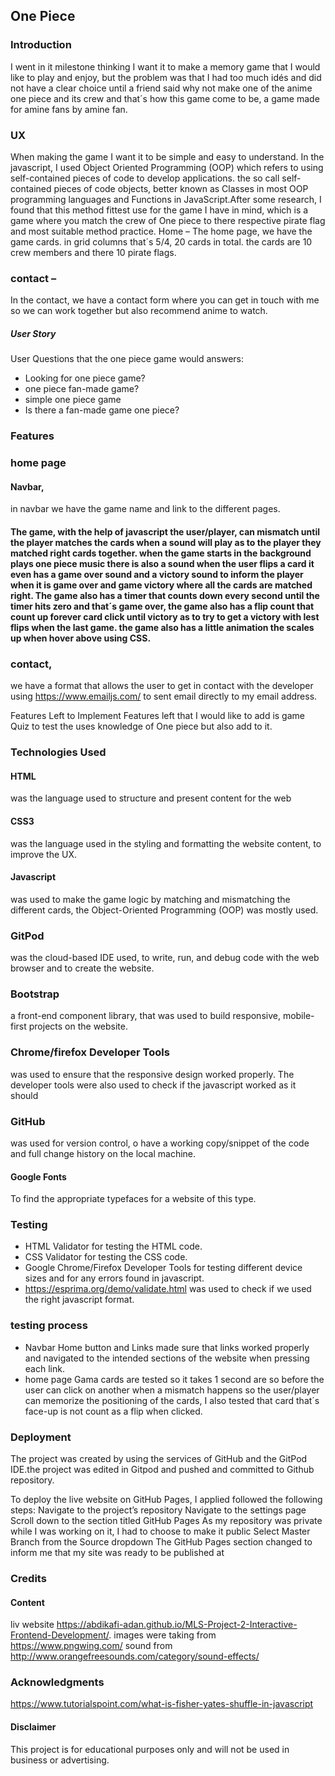 ## One Piece

### Introduction  
I went in it milestone thinking I want it to make a memory game that I would like to play and enjoy, but the problem was that I had too much idés and did not have a clear choice until a friend said why not make one of the anime one piece and its crew and that´s how this game come to be, a game made for amine fans by amine fan. 
### UX
When making the game I want it to be simple and easy to understand. In the javascript, I used Object Oriented Programming (OOP) which refers to using self-contained pieces of code to develop applications. the so call self-contained pieces of code objects, better known as Classes in most OOP programming languages and Functions in JavaScript.After some research, I found that this method fittest use for the game I have in mind, which is a game where you match the crew of One piece to there respective pirate flag and most suitable method practice.
Home –  The home page, we have the game cards.
in grid columns that´s 5/4, 20 cards in total.
the cards are 10 crew members and there 10 pirate flags.
###   contact – 
In the contact, we have a  contact form where you can get in touch with me so we can work together but also recommend anime to watch.
##### User Story 
User Questions that the one piece game would answers:
 * Looking for one piece game?
* one piece fan-made game?
* simple one piece game
* Is there a fan-made game one piece?

###  Features

### home page
 #### Navbar, 
 in navbar we have the game name and link to the different pages. 
#### The game, with the help of javascript the user/player, can mismatch until the player matches the cards when a sound will play as to the player they matched right cards together. when the game starts in the background plays one piece music there is also a sound when the user flips a card it even has a game over sound and a victory sound to inform the player when it is game over and game victory where all the cards are matched right. The game also has a timer that counts down every second until the timer hits zero and that´s game over, the game also has a flip count that count up forever card click until victory as to try to get a victory with lest flips when the last game. the game also has a little animation the scales up when hover above using CSS.

 ### contact, 
 we have a format that allows the user to get in contact with the developer using https://www.emailjs.com/ to sent email directly to my email address.

Features Left to Implement
Features left that I would like to add is game Quiz to test the uses knowledge of One piece but also add to it.


### Technologies Used


#### HTML 
was the language used to structure and present content for the web
#### CSS3 
was the language used in the styling and formatting the website content, to improve the UX.
#### Javascript 
was used to make the game logic by matching and mismatching the different cards, the Object-Oriented Programming (OOP) was mostly used.
### GitPod 
was the cloud-based IDE used, to write, run, and debug code with the web browser and to create the website.
### Bootstrap
 a front-end component library, that was used to build responsive, mobile-first projects on the website.
 ### Chrome/firefox Developer Tools
  was used to ensure that the responsive design worked properly. The developer tools were also used to check if the javascript worked as it should 
 ### GitHub 
 was used for version control, o have a working copy/snippet of the code and full change history on the local machine.

 #### Google Fonts
  To find the appropriate typefaces for a website of this type.

### Testing

* HTML Validator for testing the HTML code.
* CSS Validator for testing the CSS code.
* Google Chrome/Firefox Developer Tools for testing different device sizes and for any errors found in javascript.
* https://esprima.org/demo/validate.html  was used to check if we used the right javascript format.

### testing process 
* Navbar
Home button and Links made sure that links worked properly and navigated to the intended sections of the website when pressing each link. 
* home page
Gama cards are tested so it takes 1 second are so before the user can click on another when a mismatch happens so the user/player can memorize the positioning of the cards, I  also tested that card that´s face-up is not count as a flip when clicked.

### Deployment

The project was created by using the services of GitHub and the GitPod IDE.the project was edited in Gitpod and pushed and committed to Github repository.

To deploy the live  website on GitHub Pages, I applied  followed the following steps:
Navigate to the project’s repository
Navigate to the settings page
Scroll down to the section titled GitHub Pages
As my repository was private while I was working on it, I had to choose to make it public
Select Master Branch from the Source dropdown
The GitHub Pages section changed to inform me that my site was ready to be published at


### Credits
#### Content
liv website  https://abdikafi-adan.github.io/MLS-Project-2-Interactive-Frontend-Development/.
images were taking from https://www.pngwing.com/
sound from http://www.orangefreesounds.com/category/sound-effects/



### Acknowledgments
https://www.tutorialspoint.com/what-is-fisher-yates-shuffle-in-javascript


#### Disclaimer
This project is for educational purposes only and will not be used in business or advertising.